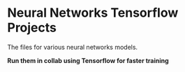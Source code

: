 # Neural Networks Tensorflow Projects
The files for various neural networks models.

<b>Run them in collab using Tensorflow for faster training</b>

